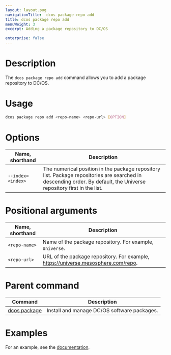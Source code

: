```yaml
---
layout: layout.pug
navigationTitle:  dcos package repo add
title: dcos package repo add
menuWeight: 3
excerpt: Adding a package repository to DC/OS

enterprise: false
---
```


# Description
The `dcos package repo add` command allows you to add a package repository to DC/OS.

# Usage

```bash
dcos package repo add <repo-name> <repo-url> [OPTION]
```

# Options

| Name, shorthand | Description |
|---------|-------------|
| `--index=<index>`   | The numerical position in the package repository list. Package repositories are searched in descending order. By default, the Universe repository first in the list. |

# Positional arguments

| Name, shorthand |  Description |
|---------|-------------|
| `<repo-name>`   |   Name of the package repository. For example, `Universe`. |
| `<repo-url>`   |   URL of the package repository. For example, https://universe.mesosphere.com/repo. |

# Parent command

| Command | Description |
|---------|-------------|
| [dcos package](/dcos/1.11/cli/command-reference/dcos-package/)   | Install and manage DC/OS software packages. |

# Examples

For an example, see the [documentation](/dcos/1.11/administering-clusters/repo/).
